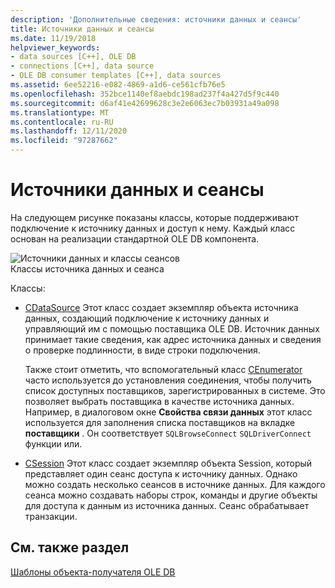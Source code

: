 ```yaml
---
description: 'Дополнительные сведения: источники данных и сеансы'
title: Источники данных и сеансы
ms.date: 11/19/2018
helpviewer_keywords:
- data sources [C++], OLE DB
- connections [C++], data source
- OLE DB consumer templates [C++], data sources
ms.assetid: 6ee52216-e082-4869-a1d6-ce561cfb76e5
ms.openlocfilehash: 352bce1140ef8aebdc198ad237f4a427d5f9c440
ms.sourcegitcommit: d6af41e42699628c3e2e6063ec7b03931a49a098
ms.translationtype: MT
ms.contentlocale: ru-RU
ms.lasthandoff: 12/11/2020
ms.locfileid: "97287662"
---
```

# <a name="data-sources-and-sessions"></a>Источники данных и сеансы

На следующем рисунке показаны классы, которые поддерживают подключение к источнику данных и доступ к нему. Каждый класс основан на реализации стандартной OLE DB компонента.

![Источники данных и классы сеансов](../../data/oledb/media/vcdatasourcesessionclasses.gif "Источник данных и классы сеансов") <br/>
Классы источника данных и сеанса

Классы:

- [CDataSource](../../data/oledb/cdatasource-class.md) Этот класс создает экземпляр объекта источника данных, создающий подключение к источнику данных и управляющий им с помощью поставщика OLE DB. Источник данных принимает такие сведения, как адрес источника данных и сведения о проверке подлинности, в виде строки подключения.

   Также стоит отметить, что вспомогательный класс [CEnumerator](../../data/oledb/cenumerator-class.md) часто используется до установления соединения, чтобы получить список доступных поставщиков, зарегистрированных в системе. Это позволяет выбрать поставщика в качестве источника данных. Например, в диалоговом окне **Свойства связи данных** этот класс используется для заполнения списка поставщиков на вкладке **поставщики** . Он соответствует `SQLBrowseConnect` `SQLDriverConnect` функции или.

- [CSession](../../data/oledb/csession-class.md) Этот класс создает экземпляр объекта Session, который представляет один сеанс доступа к источнику данных. Однако можно создать несколько сеансов в источнике данных. Для каждого сеанса можно создавать наборы строк, команды и другие объекты для доступа к данным из источника данных. Сеанс обрабатывает транзакции.

## <a name="see-also"></a>См. также раздел

[Шаблоны объекта-получателя OLE DB](../../data/oledb/ole-db-consumer-templates-cpp.md)
